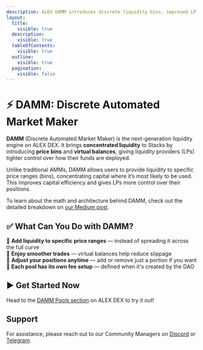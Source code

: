 ```yaml
---
description: ALEX DAMM introduces discrete liquidity bins, improved LP mechanics, and advanced swap types. Built for precision.
layout:
  title:
    visible: true
  description:
    visible: true
  tableOfContents:
    visible: true
  outline:
    visible: true
  pagination:
    visible: false
---
```


# ⚡ DAMM: Discrete Automated Market Maker

**DAMM** (Discrete Automated Market Maker) is the next-generation liquidity engine on ALEX DEX. It brings **concentrated liquidity** to Stacks by introducing **price bins** and **virtual balances**, giving liquidity providers (LPs) tighter control over how their funds are deployed.

Unlike traditional AMMs, DAMM allows users to provide liquidity to specific price ranges (bins), concentrating capital where it’s most likely to be used. This improves capital efficiency and gives LPs more control over their positions.

To learn about the math and architecture behind DAMM, check out the detailed breakdown on [our Medium post](https://medium.com/alexgobtc/damm-alex-amm-v3-discrete-automated-market-maker-fa6b2926a69b).

## ✅ What Can You Do with DAMM?

🔸 **Add liquidity to specific price ranges** — instead of spreading it across the full curve  
🔸 **Enjoy smoother trades** — virtual balances help reduce slippage  
🔸 **Adjust your positions anytime** — add or remove just a portion if you want  
🔸 **Each pool has its own fee setup** — defined when it's created by the DAO  
 

## ▶️ Get Started Now

Head to the [DAMM Pools section](https://app.alexlab.co/pool) on ALEX DEX to try it out!

## Support

For assistance, please reach out to our Community Managers on [Discord](https://discord.com/invite/alexlab) or [Telegram](https://t.me/AlexCommunity).
